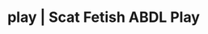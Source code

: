 ---
categories:
- Lingerie Art
- Gender-Fluid
- Shibari
- Roleplay Fantasies
- Nerdy Seduction
image: /assets/images/1747714246761.png
layout: post
schema:
  description: Premium adult content featuring Scat Fetish, ABDL Play. High-quality
    images with sensual themes.
  keywords:
  - NSFW Art
  - Virtual Sex
  - ABDL Play
  - Tattooed Beauties
  - Gender-Fluid
  - Spiritual Kink
  - Scat Fetish
  name: 1747714246761 | Scat Fetish ABDL Play
  type: VisualArtwork
seo:
  description: Featured content with exclusive ABDL Play, Scat Fetish. HD images available.
  keywords: ABDL Play, Scat Fetish
  og_image: /assets/images/1747714246761.png
  schema_type: VisualArtwork
tags:
- '#play'
- Scat Fetish
- ABDL Play
title: play | Scat Fetish ABDL Play
---